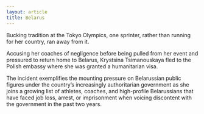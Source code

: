 ```yaml
---
layout: article
title: Belarus
---
```

Bucking tradition at the Tokyo Olympics, one sprinter, rather than running for her country, ran away from it.

Accusing her coaches of negligence before being pulled from her event and pressured to return home to Belarus, Krystsina Tsimanouskaya fled to the Polish embassy where she was granted a humanitarian visa.

The incident exemplifies the mounting pressure on Belarussian public figures under the country’s increasingly authoritarian government as she joins a growing list of athletes, coaches, and high-profile Belarussians that have faced job loss, arrest, or imprisonment when voicing discontent with the government in the past two years.